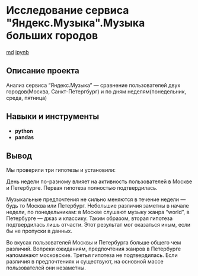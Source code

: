 # Исследование сервиса "Яндекс.Музыка".Музыка больших городов

[md](https://github.com/aq2003/Portfolio/blob/main/Analyzing%20Texts/P13_Portfolio.md)    [ipynb](https://github.com/aq2003/Portfolio/blob/main/Analyzing%20Texts/P13_Portfolio.ipynb)

## Описание проекта

Анализ сервиса “Яндекс.Музыка” — сравнение пользователей двух городов(Москва, Санкт-Петергбург) и по дням неделям(понедельник, среда, пятница)



## Навыки и инструменты

- **python**
- **pandas**




## Вывод

Мы проверили три гипотезы и установили:

День недели по-разному влияет на активность пользователей в Москве и Петербурге.
Первая гипотеза полностью подтвердилась.

Музыкальные предпочтения не сильно меняются в течение недели — будь то Москва или Петербург. Небольшие различия заметны в начале недели, по понедельникам:
в Москве слушают музыку жанра “world”,
в Петербурге — джаз и классику.
Таким образом, вторая гипотеза подтвердилась лишь отчасти. Этот результат мог оказаться иным, если бы не пропуски в данных.

Во вкусах пользователей Москвы и Петербурга больше общего чем различий. Вопреки ожиданиям, предпочтения жанров в Петербурге напоминают московские.
Третья гипотеза не подтвердилась. Если различия в предпочтениях и существуют, на основной массе пользователей они незаметны.